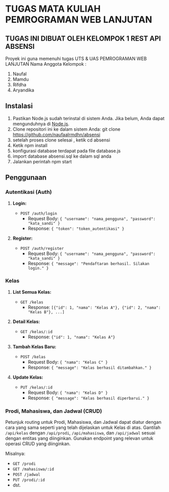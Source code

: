 ﻿# TUGAS MATA KULIAH PEMROGRAMAN WEB LANJUTAN

## TUGAS INI DIBUAT OLEH KELOMPOK 1 REST API ABSENSI

Proyek ini guna memenuhi tugas UTS & UAS PEMROGRAMAN WEB LANJUTAN
Nama Anggota Kelompok :
1. Naufal
2. Mamdu 
3. Rifdha
4. Aryandika

## Instalasi
1. Pastikan Node.js sudah terinstal di sistem Anda. Jika belum, Anda dapat mengunduhnya di [Node.js](https://nodejs.org/).
2. Clone repositori ini ke dalam sistem Anda: git clone https://github.com/naufaalrmdhn/absensi
3. setelah proses clone selesai , ketik cd absensi
4. Ketik npm install
5. konfigurasi database terdapat pada file database.js
5. import database absensi.sql ke dalam sql anda
6. Jalankan perintah npm start


## Penggunaan 

### Autentikasi (Auth)

1. **Login:**
   - `POST /auth/login`
     - Request Body: `{ "username": "nama_pengguna", "password": "kata_sandi" }`
     - Response: `{ "token": "token_autentikasi" }`

2. **Register:**
   - `POST /auth/register`
     - Request Body: `{ "username": "nama_pengguna", "password": "kata_sandi" }`
     - Response: `{ "message": "Pendaftaran berhasil. Silakan login." }`

### Kelas

1. **List Semua Kelas:**
   - `GET /kelas`
     - Response: `[{"id": 1, "nama": "Kelas A"}, {"id": 2, "nama": "Kelas B"}, ...]`

2. **Detail Kelas:**
   - `GET /kelas/:id`
     - Response: `{"id": 1, "nama": "Kelas A"}`

3. **Tambah Kelas Baru:**
   - `POST /kelas`
     - Request Body: `{ "nama": "Kelas C" }`
     - Response: `{ "message": "Kelas berhasil ditambahkan." }`

4. **Update Kelas:**
   - `PUT /kelas/:id`
     - Request Body: `{ "nama": "Kelas D" }`
     - Response: `{ "message": "Kelas berhasil diperbarui." }`

### Prodi, Mahasiswa, dan Jadwal (CRUD)

Petunjuk routing untuk Prodi, Mahasiswa, dan Jadwal dapat diatur dengan cara yang sama seperti yang telah dijelaskan untuk Kelas di atas. Gantilah `/api/kelas` dengan `/api/prodi`, `/api/mahasiswa`, dan `/api/jadwal` sesuai dengan entitas yang diinginkan. Gunakan endpoint yang relevan untuk operasi CRUD yang diinginkan.

Misalnya:
- `GET /prodi`
- `GET /mahasiswa/:id`
- `POST /jadwal`
- `PUT /prodi/:id`
- dst.


